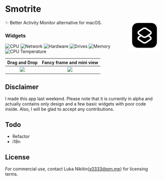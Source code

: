 # Smotrite
<img src="https://raw.githubusercontent.com/Lukentui/smotrite-app/main/etc/icons/256x256x32.png" width="100" height="100" align="right" />
✨ Better Activity Monitor alternative for macOS.

### Widgets

![CPU](https://img.shields.io/static/v1.svg?label=%F0%9F%91%BE&message=CPU%20&color=b574c4&labelColor=b574c4)
![Network](https://img.shields.io/static/v1.svg?label=%F0%9F%9B%9C&message=Hardware%20&color=457fe7&labelColor=457fe7)
![Hardware](https://img.shields.io/static/v1.svg?label=%F0%9F%94%A9&message=Hardware%20&color=eee&labelColor=eee)
![Drives](https://img.shields.io/static/v1.svg?label=%F0%9F%92%BE&message=Drives%20&color=353535&labelColor=353535)
![Memory](https://img.shields.io/static/v1.svg?label=%F0%9F%92%A8&message=Memory%20&color=5b82af&labelColor=5b82af)
![CPU Temperature](https://img.shields.io/static/v1.svg?label=%F0%9F%8C%A1%EF%B8%8F&message=CPU%20Temperature%20&color=b574c4&labelColor=b574c4)


  

Drag and Drop             |  Fancy frame and mini view
:-------------------------:|:-------------------------:
![](https://i.imgur.com/HvRNXaX.gif)  |  ![](https://i.imgur.com/hgiYplS.png)

## Disclaimer
I made this app last weekend. Please note that it is currently in alpha and actually contains only design and a few basic widgets with poor code inside. Also, I will be glad to accept any contributions.

## Todo
- Refactor
- i18n

## License
For commercial use, contact Luka Nikitin(x0333@pm.me) for licensing terms.
